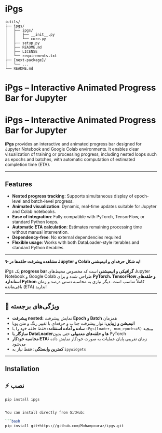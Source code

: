# iPgs

```
iutils/
├── ipgs/
│   ├── ipgs/
│   │   ├── __init__.py
│   │   └── core.py
│   ├── setup.py
│   ├── README.md
│   ├── LICENSE
│   └── requirements.txt
├── [next-package]/
│   └── ...
└── README.md
```

# iPgs – Interactive Animated Progress Bar for Jupyter


# iPgs – Interactive Animated Progress Bar for Jupyter

**iPgs** provides an interactive and animated progress bar designed for Jupyter Notebook and Google Colab environments. It enables clear visualization of training or processing progress, including nested loops such as epochs and batches, with automatic computation of estimated completion time (ETA).

---

## Features

- **Nested progress tracking**: Supports simultaneous display of epoch-level and batch-level progress.  
- **Animated visualization**: Dynamic, real-time updates suitable for Jupyter and Colab notebooks.  
- **Ease of integration**: Fully compatible with PyTorch, TensorFlow, or standard Python loops.  
- **Automatic ETA calculation**: Estimates remaining processing time without manual intervention.  
- **Dependency-free**: No external dependencies required
- **Flexible usage**: Works with both DataLoader-style iterables and standard Python iterables.  

---




**✨ مشاهده پیشرفت حلقه‌ها در Jupyter و Colab به شکل حرفه‌ای و انیمیشنی!**

iPgs یک **progress bar گرافیکی و انیمیشنی** است که مخصوص محیط‌های Jupyter Notebook و Google Colab طراحی شده و برای **PyTorch، TensorFlow و حلقه‌های استاندارد Python** کاملاً مناسب است. دیگر نیازی به محاسبه دستی درصد و زمان باقی‌مانده (ETA) ندارید!

---

## 🚀 ویژگی‌های برجسته

- **پیشرفت nested:** نمایش پیشرفت **Epoch و Batch** همزمان  
- **انیمیشن و زیبایی:** نوار پیشرفت جذاب و حرفه‌ای با تغییر رنگ و متن پویا  
- **ساده و آماده استفاده:** فقط حلقه خود را با `iPgs(loader, num_epochs=5)` بپیچید  
- **سازگار با DataLoaderها و حلقه‌های معمولی** حتی بدون PyTorch  
- **محاسبه خودکار ETA:** زمان تقریبی پایان عملیات به صورت خودکار نمایش داده می‌شود  
- **کمترین وابستگی:** فقط نیاز به `ipywidgets`  

---

## Installation
## ⚡ نصب

```bash
pip install ipgs


You can install directly from GitHub:

```bash
pip install git+https://github.com/Mohampouraz/ipgs.git
```

